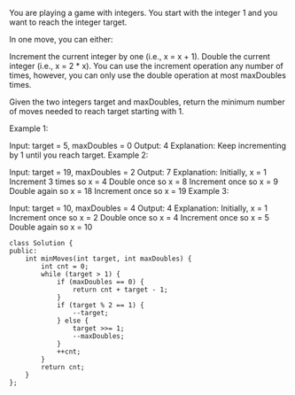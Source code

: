 You are playing a game with integers. You start with the integer 1 and you want to reach the integer target.

In one move, you can either:

Increment the current integer by one (i.e., x = x + 1).
Double the current integer (i.e., x = 2 * x).
You can use the increment operation any number of times, however, you can only use the double operation at most maxDoubles times.

Given the two integers target and maxDoubles, return the minimum number of moves needed to reach target starting with 1.

 

Example 1:

Input: target = 5, maxDoubles = 0
Output: 4
Explanation: Keep incrementing by 1 until you reach target.
Example 2:

Input: target = 19, maxDoubles = 2
Output: 7
Explanation: Initially, x = 1
Increment 3 times so x = 4
Double once so x = 8
Increment once so x = 9
Double again so x = 18
Increment once so x = 19
Example 3:

Input: target = 10, maxDoubles = 4
Output: 4
Explanation: Initially, x = 1
Increment once so x = 2
Double once so x = 4
Increment once so x = 5
Double again so x = 10


```
class Solution {
public:
    int minMoves(int target, int maxDoubles) {
        int cnt = 0;
        while (target > 1) {
            if (maxDoubles == 0) {
                return cnt + target - 1;
            }
            if (target % 2 == 1) {
                --target;
            } else {
                target >>= 1;
                --maxDoubles;
            }
            ++cnt;
        }
        return cnt;
    }
};
```
